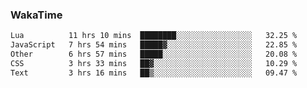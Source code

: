 ### WakaTime

<!--START_SECTION:waka-->

```txt
Lua          11 hrs 10 mins  ████████░░░░░░░░░░░░░░░░░   32.25 %
JavaScript   7 hrs 54 mins   █████▓░░░░░░░░░░░░░░░░░░░   22.85 %
Other        6 hrs 57 mins   █████░░░░░░░░░░░░░░░░░░░░   20.08 %
CSS          3 hrs 33 mins   ██▓░░░░░░░░░░░░░░░░░░░░░░   10.29 %
Text         3 hrs 16 mins   ██▒░░░░░░░░░░░░░░░░░░░░░░   09.47 %
```

<!--END_SECTION:waka-->
